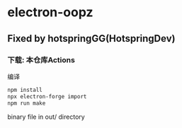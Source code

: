 # electron-oopz
## Fixed by hotspringGG(HotspringDev)
### 下载: 本仓库Actions
编译

```bash
npm install
npx electron-forge import
npm run make
```

binary file in out/ directory
